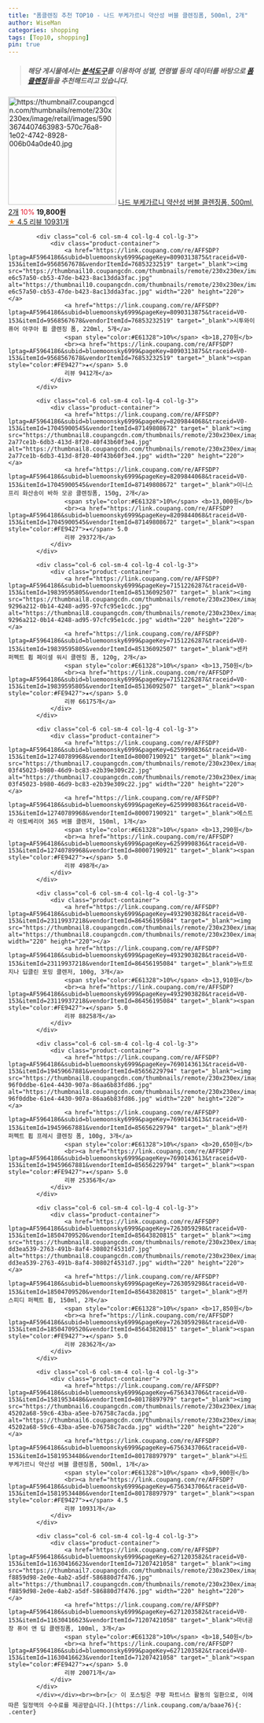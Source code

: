 ```yaml
---
title: "폼클렌징 추천 TOP10 - 나드 부케가르니 약산성 버블 클렌징폼, 500ml, 2개"
author: WiseMan
categories: shopping
tags: [Top10, shopping]
pin: true
---
```


> ##### 해당 게시물에서는 [**분석도구**](https://itemscout.io/)를 이용하여 **성별**, **연령별** 등의 데이터를 바탕으로 [**폼클렌징**](https://link.coupang.com/a/baae76)들을 추천해드리고 있습니다.
<div class="container"><div class="row">
            <div class="col-6 col-sm-4 col-lg-4 col-lg-3">
                <div class="product-container">
                    <a href="https://link.coupang.com/re/AFFSDP?lptag=AF5964186&subid=bluemoonsky6999&pageKey=6756343706&traceid=V0-153&itemId=15819544313&vendorItemId=80178897984" target="_blank"><img src="https://thumbnail7.coupangcdn.com/thumbnails/remote/230x230ex/image/retail/images/5903674407463983-570c76a8-1e02-4742-8928-006b04a0de40.jpg" alt="https://thumbnail7.coupangcdn.com/thumbnails/remote/230x230ex/image/retail/images/5903674407463983-570c76a8-1e02-4742-8928-006b04a0de40.jpg" width="220" height="220"></a>
                    <a href="https://link.coupang.com/re/AFFSDP?lptag=AF5964186&subid=bluemoonsky6999&pageKey=6756343706&traceid=V0-153&itemId=15819544313&vendorItemId=80178897984" target="_blank">나드 부케가르니 약산성 버블 클렌징폼, 500ml, 2개</a>
                    <span style="color:#E61328">10%</span> <b>19,800원</b>
                    <br><a href="https://link.coupang.com/re/AFFSDP?lptag=AF5964186&subid=bluemoonsky6999&pageKey=6756343706&traceid=V0-153&itemId=15819544313&vendorItemId=80178897984" target="_blank"><span style="color:#FE9427">★</span> 4.5
                    리뷰 10931개</a>
                </div>
            </div>
            
            <div class="col-6 col-sm-4 col-lg-4 col-lg-3">
                <div class="product-container">
                    <a href="https://link.coupang.com/re/AFFSDP?lptag=AF5964186&subid=bluemoonsky6999&pageKey=8090313875&traceid=V0-153&itemId=9568567678&vendorItemId=76853232519" target="_blank"><img src="https://thumbnail10.coupangcdn.com/thumbnails/remote/230x230ex/image/retail/images/1717736777109312-e6c57a50-cb53-47de-b423-8ac13dda3fac.jpg" alt="https://thumbnail10.coupangcdn.com/thumbnails/remote/230x230ex/image/retail/images/1717736777109312-e6c57a50-cb53-47de-b423-8ac13dda3fac.jpg" width="220" height="220"></a>
                    <a href="https://link.coupang.com/re/AFFSDP?lptag=AF5964186&subid=bluemoonsky6999&pageKey=8090313875&traceid=V0-153&itemId=9568567678&vendorItemId=76853232519" target="_blank">시투와이 퓨어 아쿠아 휩 클렌징 폼, 220ml, 5개</a>
                    <span style="color:#E61328">10%</span> <b>18,270원</b>
                    <br><a href="https://link.coupang.com/re/AFFSDP?lptag=AF5964186&subid=bluemoonsky6999&pageKey=8090313875&traceid=V0-153&itemId=9568567678&vendorItemId=76853232519" target="_blank"><span style="color:#FE9427">★</span> 5.0
                    리뷰 9412개</a>
                </div>
            </div>
            
            <div class="col-6 col-sm-4 col-lg-4 col-lg-3">
                <div class="product-container">
                    <a href="https://link.coupang.com/re/AFFSDP?lptag=AF5964186&subid=bluemoonsky6999&pageKey=8209844068&traceid=V0-153&itemId=17045900545&vendorItemId=87149808672" target="_blank"><img src="https://thumbnail8.coupangcdn.com/thumbnails/remote/230x230ex/image/retail/images/1036805755569490-2a77ce1b-6db3-413d-8f20-40f43b60f3e4.jpg" alt="https://thumbnail8.coupangcdn.com/thumbnails/remote/230x230ex/image/retail/images/1036805755569490-2a77ce1b-6db3-413d-8f20-40f43b60f3e4.jpg" width="220" height="220"></a>
                    <a href="https://link.coupang.com/re/AFFSDP?lptag=AF5964186&subid=bluemoonsky6999&pageKey=8209844068&traceid=V0-153&itemId=17045900545&vendorItemId=87149808672" target="_blank">이니스프리 화산송이 바하 모공 클렌징폼, 150g, 2개</a>
                    <span style="color:#E61328">10%</span> <b>13,000원</b>
                    <br><a href="https://link.coupang.com/re/AFFSDP?lptag=AF5964186&subid=bluemoonsky6999&pageKey=8209844068&traceid=V0-153&itemId=17045900545&vendorItemId=87149808672" target="_blank"><span style="color:#FE9427">★</span> 5.0
                    리뷰 29372개</a>
                </div>
            </div>
            
            <div class="col-6 col-sm-4 col-lg-4 col-lg-3">
                <div class="product-container">
                    <a href="https://link.coupang.com/re/AFFSDP?lptag=AF5964186&subid=bluemoonsky6999&pageKey=7151226287&traceid=V0-153&itemId=19839595805&vendorItemId=85136092507" target="_blank"><img src="https://thumbnail8.coupangcdn.com/thumbnails/remote/230x230ex/image/retail/images/803847577050686-9296a212-0b14-4248-ad95-97cfc95e1cdc.jpg" alt="https://thumbnail8.coupangcdn.com/thumbnails/remote/230x230ex/image/retail/images/803847577050686-9296a212-0b14-4248-ad95-97cfc95e1cdc.jpg" width="220" height="220"></a>
                    <a href="https://link.coupang.com/re/AFFSDP?lptag=AF5964186&subid=bluemoonsky6999&pageKey=7151226287&traceid=V0-153&itemId=19839595805&vendorItemId=85136092507" target="_blank">센카 퍼펙트 휩 페이셜 워시 클렌징 폼, 120g, 2개</a>
                    <span style="color:#E61328">10%</span> <b>13,750원</b>
                    <br><a href="https://link.coupang.com/re/AFFSDP?lptag=AF5964186&subid=bluemoonsky6999&pageKey=7151226287&traceid=V0-153&itemId=19839595805&vendorItemId=85136092507" target="_blank"><span style="color:#FE9427">★</span> 5.0
                    리뷰 66175개</a>
                </div>
            </div>
            
            <div class="col-6 col-sm-4 col-lg-4 col-lg-3">
                <div class="product-container">
                    <a href="https://link.coupang.com/re/AFFSDP?lptag=AF5964186&subid=bluemoonsky6999&pageKey=6259990836&traceid=V0-153&itemId=12740789968&vendorItemId=80007190921" target="_blank"><img src="https://thumbnail7.coupangcdn.com/thumbnails/remote/230x230ex/image/retail/images/3147312896713614-03f45023-b980-46d9-bc83-e2b39e309c22.jpg" alt="https://thumbnail7.coupangcdn.com/thumbnails/remote/230x230ex/image/retail/images/3147312896713614-03f45023-b980-46d9-bc83-e2b39e309c22.jpg" width="220" height="220"></a>
                    <a href="https://link.coupang.com/re/AFFSDP?lptag=AF5964186&subid=bluemoonsky6999&pageKey=6259990836&traceid=V0-153&itemId=12740789968&vendorItemId=80007190921" target="_blank">에스트라 아토베리어 365 버블 클렌저, 150ml, 1개</a>
                    <span style="color:#E61328">10%</span> <b>13,290원</b>
                    <br><a href="https://link.coupang.com/re/AFFSDP?lptag=AF5964186&subid=bluemoonsky6999&pageKey=6259990836&traceid=V0-153&itemId=12740789968&vendorItemId=80007190921" target="_blank"><span style="color:#FE9427">★</span> 5.0
                    리뷰 498개</a>
                </div>
            </div>
            
            <div class="col-6 col-sm-4 col-lg-4 col-lg-3">
                <div class="product-container">
                    <a href="https://link.coupang.com/re/AFFSDP?lptag=AF5964186&subid=bluemoonsky6999&pageKey=4932903828&traceid=V0-153&itemId=23119937218&vendorItemId=86456195084" target="_blank"><img src="https://thumbnail8.coupangcdn.com/thumbnails/remote/230x230ex/image/vendor_inventory/171d/88ce85b72a8f57e1c1a3ffa9dadcd7047ec81cb10fb41fc6c0c76a7b3bbd.jpg" alt="https://thumbnail8.coupangcdn.com/thumbnails/remote/230x230ex/image/vendor_inventory/171d/88ce85b72a8f57e1c1a3ffa9dadcd7047ec81cb10fb41fc6c0c76a7b3bbd.jpg" width="220" height="220"></a>
                    <a href="https://link.coupang.com/re/AFFSDP?lptag=AF5964186&subid=bluemoonsky6999&pageKey=4932903828&traceid=V0-153&itemId=23119937218&vendorItemId=86456195084" target="_blank">뉴트로지나 딥클린 포밍 클렌저, 100g, 3개</a>
                    <span style="color:#E61328">10%</span> <b>13,910원</b>
                    <br><a href="https://link.coupang.com/re/AFFSDP?lptag=AF5964186&subid=bluemoonsky6999&pageKey=4932903828&traceid=V0-153&itemId=23119937218&vendorItemId=86456195084" target="_blank"><span style="color:#FE9427">★</span> 5.0
                    리뷰 88258개</a>
                </div>
            </div>
            
            <div class="col-6 col-sm-4 col-lg-4 col-lg-3">
                <div class="product-container">
                    <a href="https://link.coupang.com/re/AFFSDP?lptag=AF5964186&subid=bluemoonsky6999&pageKey=7690143613&traceid=V0-153&itemId=19459667881&vendorItemId=85656229794" target="_blank"><img src="https://thumbnail8.coupangcdn.com/thumbnails/remote/230x230ex/image/retail/images/530861726130523-96f0ddbe-61e4-4430-907a-86aa6b83fd86.jpg" alt="https://thumbnail8.coupangcdn.com/thumbnails/remote/230x230ex/image/retail/images/530861726130523-96f0ddbe-61e4-4430-907a-86aa6b83fd86.jpg" width="220" height="220"></a>
                    <a href="https://link.coupang.com/re/AFFSDP?lptag=AF5964186&subid=bluemoonsky6999&pageKey=7690143613&traceid=V0-153&itemId=19459667881&vendorItemId=85656229794" target="_blank">센카 퍼펙트 휩 프레시 클렌징 폼, 100g, 3개</a>
                    <span style="color:#E61328">10%</span> <b>20,650원</b>
                    <br><a href="https://link.coupang.com/re/AFFSDP?lptag=AF5964186&subid=bluemoonsky6999&pageKey=7690143613&traceid=V0-153&itemId=19459667881&vendorItemId=85656229794" target="_blank"><span style="color:#FE9427">★</span> 5.0
                    리뷰 25356개</a>
                </div>
            </div>
            
            <div class="col-6 col-sm-4 col-lg-4 col-lg-3">
                <div class="product-container">
                    <a href="https://link.coupang.com/re/AFFSDP?lptag=AF5964186&subid=bluemoonsky6999&pageKey=7263059298&traceid=V0-153&itemId=18504709520&vendorItemId=85643820815" target="_blank"><img src="https://thumbnail8.coupangcdn.com/thumbnails/remote/230x230ex/image/retail/images/538663559759053-dd3ea539-2763-491b-8af4-30802f4531d7.jpg" alt="https://thumbnail8.coupangcdn.com/thumbnails/remote/230x230ex/image/retail/images/538663559759053-dd3ea539-2763-491b-8af4-30802f4531d7.jpg" width="220" height="220"></a>
                    <a href="https://link.coupang.com/re/AFFSDP?lptag=AF5964186&subid=bluemoonsky6999&pageKey=7263059298&traceid=V0-153&itemId=18504709520&vendorItemId=85643820815" target="_blank">센카 스피디 퍼펙트 휩, 150ml, 2개</a>
                    <span style="color:#E61328">10%</span> <b>17,850원</b>
                    <br><a href="https://link.coupang.com/re/AFFSDP?lptag=AF5964186&subid=bluemoonsky6999&pageKey=7263059298&traceid=V0-153&itemId=18504709520&vendorItemId=85643820815" target="_blank"><span style="color:#FE9427">★</span> 5.0
                    리뷰 28362개</a>
                </div>
            </div>
            
            <div class="col-6 col-sm-4 col-lg-4 col-lg-3">
                <div class="product-container">
                    <a href="https://link.coupang.com/re/AFFSDP?lptag=AF5964186&subid=bluemoonsky6999&pageKey=6756343706&traceid=V0-153&itemId=15819534486&vendorItemId=80178897979" target="_blank"><img src="https://thumbnail6.coupangcdn.com/thumbnails/remote/230x230ex/image/retail/images/542024080131481-45202a68-59c6-43ba-a5ee-b76758c7acda.jpg" alt="https://thumbnail6.coupangcdn.com/thumbnails/remote/230x230ex/image/retail/images/542024080131481-45202a68-59c6-43ba-a5ee-b76758c7acda.jpg" width="220" height="220"></a>
                    <a href="https://link.coupang.com/re/AFFSDP?lptag=AF5964186&subid=bluemoonsky6999&pageKey=6756343706&traceid=V0-153&itemId=15819534486&vendorItemId=80178897979" target="_blank">나드 부케가르니 약산성 버블 클렌징폼, 500ml, 1개</a>
                    <span style="color:#E61328">10%</span> <b>9,900원</b>
                    <br><a href="https://link.coupang.com/re/AFFSDP?lptag=AF5964186&subid=bluemoonsky6999&pageKey=6756343706&traceid=V0-153&itemId=15819534486&vendorItemId=80178897979" target="_blank"><span style="color:#FE9427">★</span> 4.5
                    리뷰 10931개</a>
                </div>
            </div>
            
            <div class="col-6 col-sm-4 col-lg-4 col-lg-3">
                <div class="product-container">
                    <a href="https://link.coupang.com/re/AFFSDP?lptag=AF5964186&subid=bluemoonsky6999&pageKey=6271203582&traceid=V0-153&itemId=11630416623&vendorItemId=71207421058" target="_blank"><img src="https://thumbnail7.coupangcdn.com/thumbnails/remote/230x230ex/image/retail/images/3230631552572231-f8859d98-2e0e-4ab2-a5df-586880d7f476.jpg" alt="https://thumbnail7.coupangcdn.com/thumbnails/remote/230x230ex/image/retail/images/3230631552572231-f8859d98-2e0e-4ab2-a5df-586880d7f476.jpg" width="220" height="220"></a>
                    <a href="https://link.coupang.com/re/AFFSDP?lptag=AF5964186&subid=bluemoonsky6999&pageKey=6271203582&traceid=V0-153&itemId=11630416623&vendorItemId=71207421058" target="_blank">마녀공장 퓨어 앤 딥 클렌징폼, 100ml, 3개</a>
                    <span style="color:#E61328">10%</span> <b>18,540원</b>
                    <br><a href="https://link.coupang.com/re/AFFSDP?lptag=AF5964186&subid=bluemoonsky6999&pageKey=6271203582&traceid=V0-153&itemId=11630416623&vendorItemId=71207421058" target="_blank"><span style="color:#FE9427">★</span> 5.0
                    리뷰 20071개</a>
                </div>
            </div>
            </div></div><br><br>[👉 이 포스팅은 쿠팡 파트너스 활동의 일환으로, 이에 따른 일정액의 수수료를 제공받습니다.](https://link.coupang.com/a/baae76){: .center}